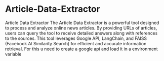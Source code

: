 # Article-Data-Extractor
Article Data Extractor The Article Data Extractor is a powerful tool designed to process and analyze online news articles. By providing URLs of articles, users can query the tool to receive detailed answers along with references to the sources. 
This tool leverages Google API, LangChain, and FAISS (Facebook AI Similarity Search) for efficient and accurate information retrieval.
For this u need to create a google api and load it in a environment variable
